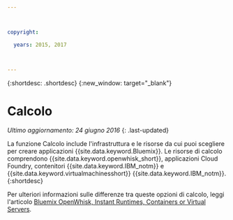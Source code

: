 ```yaml
---



copyright:

  years: 2015, 2017



---
```


{:shortdesc: .shortdesc}
{:new_window: target="_blank"}

# Calcolo
*Ultimo aggiornamento: 24 giugno 2016*
{: .last-updated}

La funzione Calcolo include l'infrastruttura e le risorse da cui puoi scegliere per creare applicazioni {{site.data.keyword.Bluemix}}. Le risorse di calcolo comprendono {{site.data.keyword.openwhisk_short}}, applicazioni Cloud Foundry, contenitori {{site.data.keyword.IBM_notm}} e {{site.data.keyword.virtualmachinesshort}} {{site.data.keyword.IBM_notm}}.
{:shortdesc}

Per ulteriori informazioni sulle differenze tra queste opzioni di calcolo, leggi l'articolo [Bluemix OpenWhisk, Instant Runtimes, Containers or Virtual Servers](https://developer.ibm.com/bluemix/2015/08/05/bluemix-instant-runtimes-containers-or-virtual-machines/).
